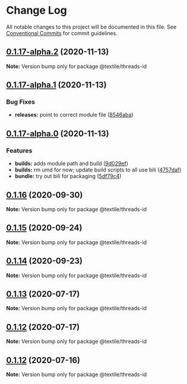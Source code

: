 # Change Log

All notable changes to this project will be documented in this file.
See [Conventional Commits](https://conventionalcommits.org) for commit guidelines.

## [0.1.17-alpha.2](https://github.com/textileio/js-threads/compare/@textile/threads-id@0.1.17-alpha.1...@textile/threads-id@0.1.17-alpha.2) (2020-11-13)

**Note:** Version bump only for package @textile/threads-id





## [0.1.17-alpha.1](https://github.com/textileio/js-threads/compare/@textile/threads-id@0.1.17-alpha.0...@textile/threads-id@0.1.17-alpha.1) (2020-11-13)


### Bug Fixes

* **releases:** point to correct module file ([8546aba](https://github.com/textileio/js-threads/commit/8546aba1152bca503baa0de6443a02e47acbf3ca))





## [0.1.17-alpha.0](https://github.com/textileio/js-threads/compare/@textile/threads-id@0.1.16...@textile/threads-id@0.1.17-alpha.0) (2020-11-13)


### Features

* **builds:** adds module path and build ([9d029ef](https://github.com/textileio/js-threads/commit/9d029ef44c39d3019773c772bf8d483bcdf3be1a))
* **builds:** rm umd for now; update build scripts to all use bili ([4757daf](https://github.com/textileio/js-threads/commit/4757dafa316b4e2c84c8ea8d2ad35206ad7737d4))
* **bundle:** try out bili for packaging ([5df79c4](https://github.com/textileio/js-threads/commit/5df79c4c0dbd1def9b3e5a4c84a21ac787a01663))





## [0.1.16](https://github.com/textileio/js-threads/compare/@textile/threads-id@0.1.13...@textile/threads-id@0.1.16) (2020-09-30)

**Note:** Version bump only for package @textile/threads-id





## [0.1.15](https://github.com/textileio/js-threads/compare/@textile/threads-id@0.1.13...@textile/threads-id@0.1.15) (2020-09-24)

**Note:** Version bump only for package @textile/threads-id





## [0.1.14](https://github.com/textileio/js-threads/compare/@textile/threads-id@0.1.13...@textile/threads-id@0.1.14) (2020-09-23)

**Note:** Version bump only for package @textile/threads-id





## [0.1.13](https://github.com/textileio/js-threads/compare/@textile/threads-id@0.1.12...@textile/threads-id@0.1.13) (2020-07-17)

**Note:** Version bump only for package @textile/threads-id





## [0.1.12](https://github.com/textileio/js-threads/compare/@textile/threads-id@0.1.11...@textile/threads-id@0.1.12) (2020-07-17)

**Note:** Version bump only for package @textile/threads-id





## [0.1.12](https://github.com/textileio/js-threads/compare/@textile/threads-id@0.1.11...@textile/threads-id@0.1.12) (2020-07-16)

**Note:** Version bump only for package @textile/threads-id
